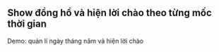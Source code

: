 ## Show đồng hồ và hiện lời chào theo từng mốc thời gian
Demo: quản lí ngày tháng năm và hiện lời chào
